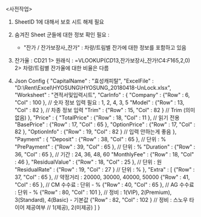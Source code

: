 <사전작업>
1. SheetID 1에 대해서 보호 시트 해제 필요
2. 숨겨진 Sheet 군들에 대한 정보 확인 필요 : 
   * "잔가 / 잔가보장사_잔가" : 차량/트림별 잔가에 대한 정보를 포함하고 있음 

3. 잔가율 : CD21
   1> 원래식 : =VLOOKUP($CD$13,잔가보장사_잔가!$C$4:$F$165,2,0)
   2> 차량/트림별 잔가율에 대한 비율은 다름

4. Json Config
{
    "CapitalName" : "효성캐피탈",
    "ExcelFile" : "D:\\Rent\\Excel\\HYOSUNG\\HYOSUNG_20180418-UnLock.xlsx",
    "Worksheet" : "견적서및입력시트",
    "CarInfo" : {
        "Company" : {"Row" : 6, "Col" : 100 }, // 숫자 정보 입력 필요 : 1, 2, 4, 3, 5
        "Model"   : {"Row" : 13, "Col" : 82 }, // 차종 정보 입력
        "Trim"    : {"Row" : 15, "Col" : 82 }  // Trim (의미 없음)
    },
    "Price" : {
        "TotalPrice"  : {"Row" : 18, "Col" : 11 },  // 읽기 전용
        "BasePrice"   : {"Row" : 17, "Col" : 65 },
        "OptionPrice" : {"Row" : 17, "Col" : 82 },
        "OptionInfo"  : {"Row" : 19, "Col" : 82 }   // 입력 안하는게 좋음
    },
    "Payment" : {
        "Deposit"       : {"Row" : 38, "Col" : 65 },  // 단위 : %
        "PrePayment"    : {"Row" : 39, "Col" : 65 },  // 단위 : %
        "Duration"      : {"Row" : 36, "Col" : 65 },  // 기간 : 24, 36, 48, 60
        "MonthlyFee"    : {"Row" : 18, "Col" : 46 },
        "ResidualValue" : {"Row" : 18, "Col" : 25 },  // 단위 : 원
        "ResidualRate"  : {"Row" : 19, "Col" : 27 }   // 단위 : %
    },
    "Extra" : [
        {"Row" : 37, "Col" : 65 },   // 약정거리 : 20000, 30000, 40000, 50000
        {"Row" : 41, "Col" : 65 },   // CM 수수료 : 단위 - %
        {"Row" : 40, "Col" : 65 },   // AG 수수료 : 단위 - %
        {"Row" : 80, "Col" : 101 },  // 정비 : 1(VIP), 2(Premium),
                                             3(Standard), 4(Basic) - 기본값
        {"Row" : 82, "Col" : 102 }   // 정비 : 스노우 타이어 제공여부
                                     //      1(제공), 2(미제공)
    ]
}
